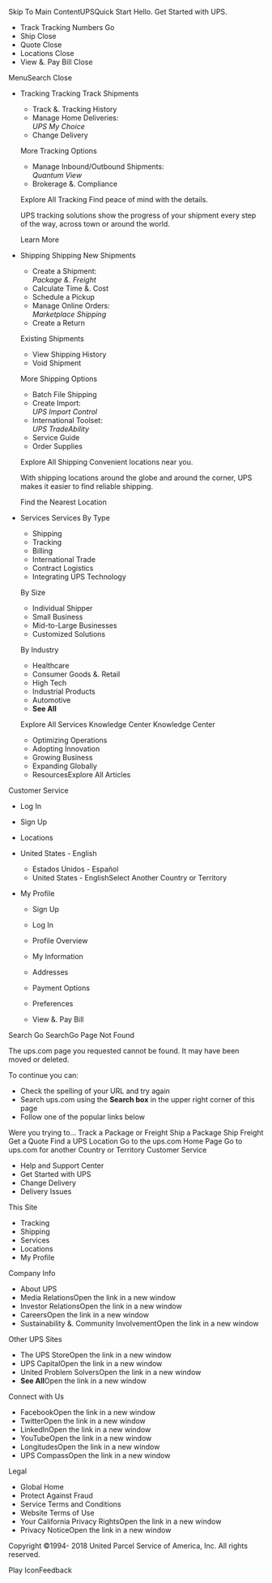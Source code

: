 Skip To Main ContentUPSQuick Start Hello. Get Started with UPS.

*   Track Tracking Numbers Go
*   Ship Close
*   Quote Close
*   Locations Close
*   View &. Pay Bill Close

MenuSearch Close

*   Tracking Tracking Track Shipments
    
    *   Track &. Tracking History
    *   Manage Home Deliveries:  
        _UPS My Choice_
    *   Change Delivery
    
    More Tracking Options
    
    *   Manage Inbound/Outbound Shipments:  
        _Quantum View_
    *   Brokerage &. Compliance
    
    Explore All Tracking Find peace of mind with the details.
    
    UPS tracking solutions show the progress of your shipment every step of the way, across town or around the world.
    
    Learn More
    
*   Shipping Shipping New Shipments
    
    *   Create a Shipment:  
        _Package &. Freight_
    *   Calculate Time &. Cost
    *   Schedule a Pickup
    *   Manage Online Orders:  
        _Marketplace Shipping_
    *   Create a Return
    
    Existing Shipments
    
    *   View Shipping History
    *   Void Shipment
    
    More Shipping Options
    
    *   Batch File Shipping
    *   Create Import:  
        _UPS Import Control_
    *   International Toolset:  
        _UPS TradeAbility_
    *   Service Guide
    *   Order Supplies
    
    Explore All Shipping Convenient locations near you.
    
    With shipping locations around the globe and around the corner, UPS makes it easier to find reliable shipping.
    
    Find the Nearest Location
    
*   Services Services By Type
    
    *   Shipping
    *   Tracking
    *   Billing
    *   International Trade
    *   Contract Logistics
    *   Integrating UPS Technology
    
    By Size
    
    *   Individual Shipper
    *   Small Business
    *   Mid-to-Large Businesses
    *   Customized Solutions
    
    By Industry
    
    *   Healthcare
    *   Consumer Goods &. Retail
    *   High Tech
    *   Industrial Products
    *   Automotive
    *   **See All**
    
    Explore All Services Knowledge Center Knowledge Center
    *   Optimizing Operations
    *   Adopting Innovation
    *   Growing Business
    *   Expanding Globally
    *   ResourcesExplore All Articles

Customer Service

*   Log In
*   Sign Up
*   Locations
*   United States - English
    *   Estados Unidos - Español
    *   United States - EnglishSelect Another Country or Territory
*   My Profile
    
    *   Sign Up
    *   Log In
    
    *   Profile Overview
    *   My Information
    *   Addresses
    *   Payment Options
    *   Preferences
    *   View &. Pay Bill

Search Go SearchGo Page Not Found

The ups.com page you requested cannot be found. It may have been moved or deleted.

To continue you can:

*   Check the spelling of your URL and try again
*   Search ups.com using the **Search box** in the upper right corner of this page
*   Follow one of the popular links below

Were you trying to... Track a Package or Freight Ship a Package Ship Freight Get a Quote Find a UPS Location Go to the ups.com Home Page Go to ups.com for another Country or Territory Customer Service

*   Help and Support Center
*   Get Started with UPS
*   Change Delivery
*   Delivery Issues

This Site

*   Tracking
*   Shipping
*   Services
*   Locations
*   My Profile

Company Info

*   About UPS
*   Media RelationsOpen the link in a new window
*   Investor RelationsOpen the link in a new window
*   CareersOpen the link in a new window
*   Sustainability &. Community InvolvementOpen the link in a new window

Other UPS Sites

*   The UPS StoreOpen the link in a new window
*   UPS CapitalOpen the link in a new window
*   United Problem SolversOpen the link in a new window
*   **See All**Open the link in a new window

Connect with Us

*   FacebookOpen the link in a new window
*   TwitterOpen the link in a new window
*   LinkedInOpen the link in a new window
*   YouTubeOpen the link in a new window
*   LongitudesOpen the link in a new window
*   UPS CompassOpen the link in a new window

Legal

*   Global Home
*   Protect Against Fraud
*   Service Terms and Conditions
*   Website Terms of Use
*   Your California Privacy RightsOpen the link in a new window
*   Privacy NoticeOpen the link in a new window

  

Copyright ©1994- 2018 United Parcel Service of America, Inc. All rights reserved.

Play IconFeedback